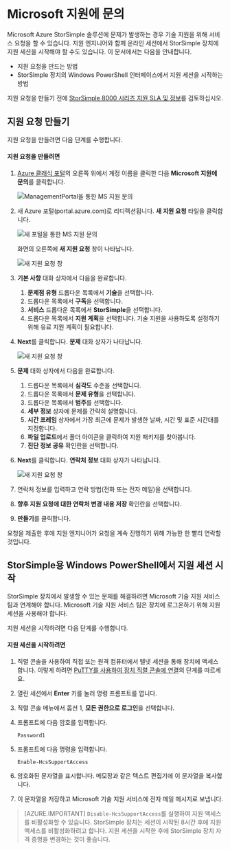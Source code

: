 <properties 
   pageTitle="Microsoft 지원 문의 | Microsoft Azure"
   description="StorSimple 장치에서 지원 요청을 만들고 지원 세션을 시작하는 방법을 알아봅니다."
   services="storsimple"
   documentationCenter=""
   authors="alkohli"
   manager="carmonm"
   editor="" />
<tags 
   ms.service="storsimple"
   ms.devlang="na"
   ms.topic="article"
   ms.tgt_pltfrm="na"
   ms.workload="na"
   ms.date="09/21/2016"
   ms.author="alkohli" />

# Microsoft 지원에 문의

Microsoft Azure StorSimple 솔루션에 문제가 발생하는 경우 기술 지원을 위해 서비스 요청을 할 수 있습니다. 지원 엔지니어와 함께 온라인 세션에서 StorSimple 장치에 지원 세션을 시작해야 할 수도 있습니다. 이 문서에서는 다음을 안내합니다.

- 지원 요청을 만드는 방법
- StorSimple 장치의 Windows PowerShell 인터페이스에서 지원 세션을 시작하는 방법

지원 요청을 만들기 전에 [StorSimple 8000 시리즈 지원 SLA 및 정보](https://msdn.microsoft.com/library/mt433077.aspx)를 검토하십시오.

## 지원 요청 만들기

지원 요청을 만들려면 다음 단계를 수행합니다.

#### 지원 요청을 만들려면

1. [Azure 클래식 포털](https://manage.windowsazure.com/)의 오른쪽 위에서 계정 이름을 클릭한 다음 **Microsoft 지원에 문의**를 클릭합니다.

	![ManagementPortal을 통한 MS 지원 문의](./media/storsimple-contact-microsoft-support/Ibiza1.png)

2. 새 Azure 포털(portal.azure.com)로 리디렉션됩니다. **새 지원 요청** 타일을 클릭합니다.

	![새 포털을 통한 MS 지원 문의](./media/storsimple-contact-microsoft-support/Ibiza2.png)

    화면의 오른쪽에 **새 지원 요청** 창이 나타납니다.

	![새 지원 요청 창](./media/storsimple-contact-microsoft-support/Ibiza3a.png)

3. **기본 사항** 대화 상자에서 다음을 완료합니다.
	1. **문제점 유형** 드롭다운 목록에서 **기술**을 선택합니다.
	2. 드롭다운 목록에서 **구독**을 선택합니다.
	3. **서비스** 드롭다운 목록에서 **StorSimple**을 선택합니다.
	4. 드롭다운 목록에서 **지원 계획**을 선택합니다. 기술 지원을 사용하도록 설정하기 위해 유료 지원 계획이 필요합니다.

4. **Next**를 클릭합니다. **문제** 대화 상자가 나타납니다.

	![새 지원 요청 창](./media/storsimple-contact-microsoft-support/Ibiza5a.png)

5. **문제** 대화 상자에서 다음을 완료합니다.

    1.  드롭다운 목록에서 **심각도** 수준을 선택합니다.
    2.  드롭다운 목록에서 **문제 유형**을 선택합니다.
    3.  드롭다운 목록에서 **범주**를 선택합니다.
    4.  **세부 정보** 상자에 문제를 간략히 설명합니다.
    5.  **시간 프레임** 상자에서 가장 최근에 문제가 발생한 날짜, 시간 및 표준 시간대를 지정합니다.
    6.  **파일 업로드**에서 폴더 아이콘을 클릭하여 지원 패키지를 찾아봅니다.
    7.  **진단 정보 공유** 확인란을 선택합니다.

6. **Next**를 클릭합니다. **연락처 정보** 대화 상자가 나타납니다.

	![새 지원 요청 창](./media/storsimple-contact-microsoft-support/Ibiza6a.png)

7. 연락처 정보를 입력하고 연락 방법(전화 또는 전자 메일)을 선택합니다.

8. **향후 지원 요청에 대한 연락처 변경 내용 저장** 확인란을 선택합니다.

9. **만들기**를 클릭합니다.

요청을 제출한 후에 지원 엔지니어가 요청을 계속 진행하기 위해 가능한 한 빨리 연락할 것입니다.

## StorSimple용 Windows PowerShell에서 지원 세션 시작

StorSimple 장치에서 발생할 수 있는 문제를 해결하려면 Microsoft 기술 지원 서비스 팀과 연계해야 합니다. Microsoft 기술 지원 서비스 팀은 장치에 로그온하기 위해 지원 세션을 사용해야 합니다.

지원 세션을 시작하려면 다음 단계를 수행합니다.

#### 지원 세션을 시작하려면

1. 직렬 콘솔을 사용하여 직접 또는 원격 컴퓨터에서 텔넷 세션을 통해 장치에 액세스합니다. 이렇게 하려면 [PuTTY를 사용하여 장치 직렬 콘솔에 연결](storsimple-deployment-walkthrough.md#use-putty-to-connect-to-the-device-serial-console)의 단계를 따르세요.

2. 열린 세션에서 **Enter** 키를 눌러 명령 프롬프트를 엽니다.

3. 직렬 콘솔 메뉴에서 옵션 1, **모든 권한으로 로그인**을 선택합니다.

4. 프롬프트에 다음 암호를 입력합니다.

	`Password1`

5. 프롬프트에 다음 명령을 입력합니다.

	`Enable-HcsSupportAccess`

6. 암호화된 문자열을 표시합니다. 메모장과 같은 텍스트 편집기에 이 문자열을 복사합니다.

7. 이 문자열을 저장하고 Microsoft 기술 지원 서비스에 전자 메일 메시지로 보냅니다.

> [AZURE.IMPORTANT] `Disable-HcsSupportAccess`를 실행하여 지원 액세스를 비활성화할 수 있습니다. StorSimple 장치는 세션이 시작된 8시간 후에 지원 액세스를 비활성화하려고 합니다. 지원 세션을 시작한 후에 StorSimple 장치 자격 증명을 변경하는 것이 좋습니다.

<!---HONumber=AcomDC_0921_2016-->